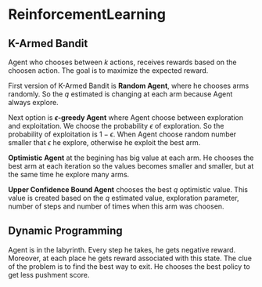 # ReinforcementLearning

## K-Armed Bandit
Agent who chooses between $k$ actions, receives rewards  based on the choosen action. The goal is to maximize the expected reward. 

First version of K-Armed Bandit is **Random Agent**, where he chooses arms randomly. So the $q$ estimated is changing at each arm because Agent always explore.

Next option is **$\epsilon$-greedy Agent** where Agent choose between exploration and exploitation.
We choose the probability $\epsilon$ of exploration. So the probability of exploitation is $1-\epsilon$.
When Agent choose random number smaller that $\epsilon$ he explore, otherwise he exploit the best arm.

**Optimistic Agent** at the begining has big value at each arm. He chooses the best arm at each iteration so the values becomes smaller and smaller, but at the same time he explore many arms.

**Upper Confidence Bound Agent** chooses the best $q$ optimistic value. This value is created based on the $q$ estimated value, exploration parameter, number of steps and number of times when this arm was choosen.

## Dynamic Programming
Agent is in the labyrinth. Every step he takes, he gets negative reward. Moreover, at each place he gets reward associated with this state. The clue of the problem is to find the best way to exit. He chooses the best policy to get less pushment score.
